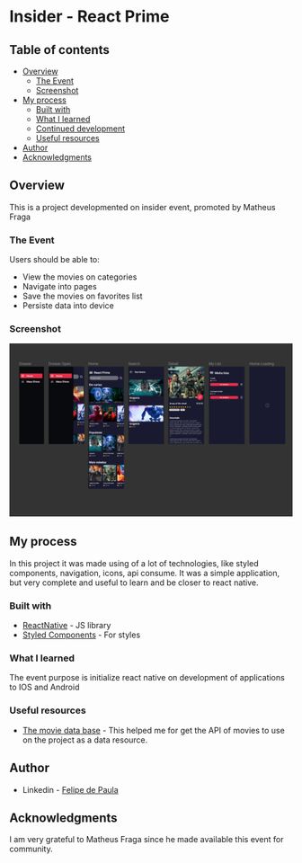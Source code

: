 # Insider - React Prime

## Table of contents

- [Overview](#overview)
  - [The Event](#the-event)
  - [Screenshot](#screenshot)
- [My process](#my-process)
  - [Built with](#built-with)
  - [What I learned](#what-i-learned)
  - [Continued development](#continued-development)
  - [Useful resources](#useful-resources)
- [Author](#author)
- [Acknowledgments](#acknowledgments)

## Overview
This is a project developmented on insider event, promoted by Matheus Fraga

### The Event

Users should be able to:

- View the movies on categories
- Navigate into pages
- Save the movies on favorites list
- Persiste data into device

### Screenshot

![Screenshot](https://github.com/EmilcyFelipe/Insider_Filmes/blob/master/screenshot.png)

## My process
In this project it was made using of a lot of technologies, like styled components, navigation, icons, api consume. It was a simple application, but very complete and useful to learn and be closer to react native.

### Built with

- [ReactNative](https://reactjs.org/) - JS library
- [Styled Components](https://styled-components.com/) - For styles

### What I learned

The event purpose is initialize react native on development of applications to IOS and Android


### Useful resources

- [The movie data base](https://www.themoviedb.org/?language=pt-BR) - This helped me for get the API of movies to use on the project as a data resource.

## Author

- Linkedin - [Felipe de Paula](https://www.linkedin.com/in/felipe-c-de-paula-b1b7b9189/)

## Acknowledgments

I am very grateful to Matheus Fraga since he made available this event for community.
